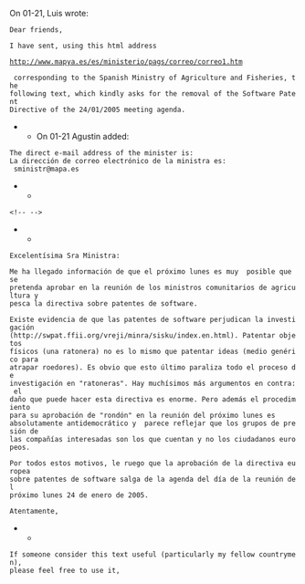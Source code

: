 On 01-21, Luis wrote:

`Dear friends,`

`I have sent, using this html address`

[`http://www.mapya.es/es/ministerio/pags/correo/correo1.htm`](http://www.mapya.es/es/ministerio/pags/correo/correo1.htm)

` corresponding to the Spanish Ministry of Agriculture and Fisheries, the`\
`following text, which kindly asks for the removal of the Software Patent`\
`Directive of the 24/01/2005 meeting agenda.`

-   -   On 01-21 Agustin added:

`The direct e-mail address of the minister is:`\
`La dirección de correo electrónico de la ministra es:`\
` sministr@mapa.es`

-   -   

```{=html}
<!-- -->
```
-   -   

`Excelentísima Sra Ministra:`

`Me ha llegado información de que el próximo lunes es muy  posible que se`\
`pretenda aprobar en la reunión de los ministros comunitarios de agricultura y`\
`pesca la directiva sobre patentes de software.`

`Existe evidencia de que las patentes de software perjudican la investigación`\
`(http://swpat.ffii.org/vreji/minra/sisku/index.en.html). Patentar objetos`\
`físicos (una ratonera) no es lo mismo que patentar ideas (medio genérico para`\
`atrapar roedores). Es obvio que esto último paraliza todo el proceso de`\
`investigación en "ratoneras". Hay muchísimos más argumentos en contra: el`\
`daño que puede hacer esta directiva es enorme. Pero además el procedimiento`\
`para su aprobación de "rondón" en la reunión del próximo lunes es`\
`absolutamente antidemocrático y  parece reflejar que los grupos de presión de`\
`las compañías interesadas son los que cuentan y no los ciudadanos europeos.`

`Por todos estos motivos, le ruego que la aprobación de la directiva europea`\
`sobre patentes de software salga de la agenda del día de la reunión del`\
`próximo lunes 24 de enero de 2005.`

`Atentamente,`

-   -   

`If someone consider this text useful (particularly my fellow countrymen),`\
`please feel free to use it,`
